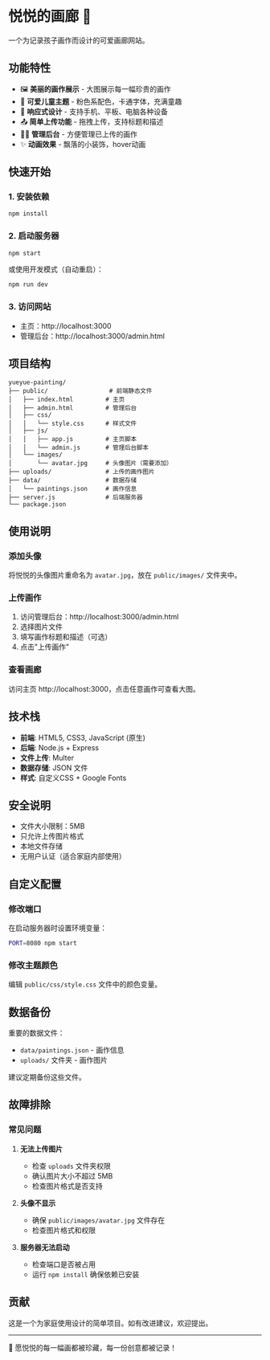 # 悦悦的画廊 🎨

一个为记录孩子画作而设计的可爱画廊网站。

## 功能特性

- 🖼️ **美丽的画作展示** - 大图展示每一幅珍贵的画作
- 🎨 **可爱儿童主题** - 粉色系配色，卡通字体，充满童趣
- 📱 **响应式设计** - 支持手机、平板、电脑各种设备
- 📤 **简单上传功能** - 拖拽上传，支持标题和描述
- 👩‍💼 **管理后台** - 方便管理已上传的画作
- ✨ **动画效果** - 飘落的小装饰，hover动画

## 快速开始

### 1. 安装依赖
```bash
npm install
```

### 2. 启动服务器
```bash
npm start
```

或使用开发模式（自动重启）：
```bash
npm run dev
```

### 3. 访问网站
- 主页：http://localhost:3000
- 管理后台：http://localhost:3000/admin.html

## 项目结构

```
yueyue-painting/
├── public/                 # 前端静态文件
│   ├── index.html         # 主页
│   ├── admin.html         # 管理后台
│   ├── css/
│   │   └── style.css      # 样式文件
│   ├── js/
│   │   ├── app.js         # 主页脚本
│   │   └── admin.js       # 管理后台脚本
│   └── images/
│       └── avatar.jpg     # 头像图片（需要添加）
├── uploads/               # 上传的画作图片
├── data/                  # 数据存储
│   └── paintings.json     # 画作信息
├── server.js              # 后端服务器
└── package.json
```

## 使用说明

### 添加头像
将悦悦的头像图片重命名为 `avatar.jpg`，放在 `public/images/` 文件夹中。

### 上传画作
1. 访问管理后台：http://localhost:3000/admin.html
2. 选择图片文件
3. 填写画作标题和描述（可选）
4. 点击"上传画作"

### 查看画廊
访问主页 http://localhost:3000，点击任意画作可查看大图。

## 技术栈

- **前端**: HTML5, CSS3, JavaScript (原生)
- **后端**: Node.js + Express
- **文件上传**: Multer
- **数据存储**: JSON 文件
- **样式**: 自定义CSS + Google Fonts

## 安全说明

- 文件大小限制：5MB
- 只允许上传图片格式
- 本地文件存储
- 无用户认证（适合家庭内部使用）

## 自定义配置

### 修改端口
在启动服务器时设置环境变量：
```bash
PORT=8080 npm start
```

### 修改主题颜色
编辑 `public/css/style.css` 文件中的颜色变量。

## 数据备份

重要的数据文件：
- `data/paintings.json` - 画作信息
- `uploads/` 文件夹 - 画作图片

建议定期备份这些文件。

## 故障排除

### 常见问题

1. **无法上传图片**
   - 检查 `uploads` 文件夹权限
   - 确认图片大小不超过 5MB
   - 检查图片格式是否支持

2. **头像不显示**
   - 确保 `public/images/avatar.jpg` 文件存在
   - 检查图片格式和权限

3. **服务器无法启动**
   - 检查端口是否被占用
   - 运行 `npm install` 确保依赖已安装

## 贡献

这是一个为家庭使用设计的简单项目。如有改进建议，欢迎提出。

---

💖 愿悦悦的每一幅画都被珍藏，每一份创意都被记录！